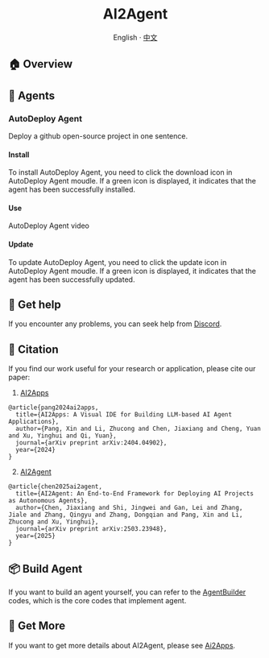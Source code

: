 <div align="center"><a name="readme-top"></a>

<h1>AI2Agent</h1>

  English · [中文](./README_ZH.md)

</div>

## 🏠 Overview

## 🤖 Agents

### AutoDeploy Agent

Deploy a github open-source project in one sentence.

#### Install

To install AutoDeploy Agent, you need to click the download icon in AutoDeploy Agent moudle. If a green icon is displayed, it indicates that the agent has been successfully installed.

#### Use

AutoDeploy Agent video

#### Update 

To update AutoDeploy Agent, you need to click the update icon in AutoDeploy Agent moudle. If a green icon is displayed, it indicates that the agent has been successfully updated.

<!-- #### Delete 

To delete AutoDeploy Agent, you need to click the delete icon in AutoDeploy Agent moudle. -->

## 💟 Get help

If you encounter any problems, you can seek help from [Discord](https://discord.gg/qgqeaWk62e).

## 📝 Citation

If you find our work useful for your research or application, please cite our paper:

1. [AI2Apps](https://arxiv.org/abs/2404.04902?context=cs.SE)

```
@article{pang2024ai2apps,
  title={AI2Apps: A Visual IDE for Building LLM-based AI Agent Applications},
  author={Pang, Xin and Li, Zhucong and Chen, Jiaxiang and Cheng, Yuan and Xu, Yinghui and Qi, Yuan},
  journal={arXiv preprint arXiv:2404.04902},
  year={2024}
}
```

2. [AI2Agent](https://arxiv.org/abs/2503.23948)

```
@article{chen2025ai2agent,
  title={AI2Agent: An End-to-End Framework for Deploying AI Projects as Autonomous Agents},
  author={Chen, Jiaxiang and Shi, Jingwei and Gan, Lei and Zhang, Jiale and Zhang, Qingyu and Zhang, Dongqian and Pang, Xin and Li, Zhucong and Xu, Yinghui},
  journal={arXiv preprint arXiv:2503.23948},
  year={2025}
}
```

## 📦 Build Agent

If you want to build an agent yourself, you can refer to the [AgentBuilder](https://github.com/Avdpro/ai2apps/tree/main/agents/AgentBuilder) codes, which is the core codes that implement agent.

## 📖 Get More

If you want to get more details about AI2Agent, please see [Ai2Apps](https://github.com/Avdpro/ai2apps/blob/main/README.md). 

